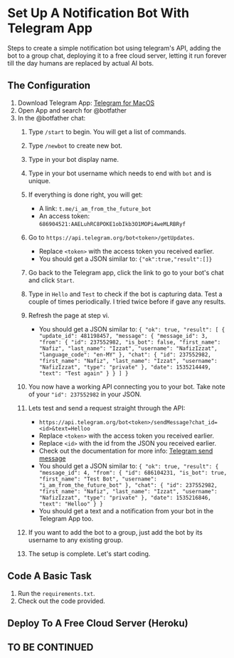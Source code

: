 # Set Up A Notification Bot With Telegram App
Steps to create a simple notification bot using telegram's API, adding the bot to a group chat, deploying it to a free cloud server, letting it run forever till the day humans are replaced by actual AI bots.

## The Configuration
1. Download Telegram App: [Telegram for MacOS](https://macos.telegram.org/)
2. Open App and search for @botfather
3. In the @botfather chat:
    1. Type `/start` to begin. You will get a list of commands.
    2. Type `/newbot` to create new bot.
    3. Type in your bot display name.
    4. Type in your bot username which needs to end with `bot` and is unique.
    5. If everything is done right, you will get:
        - A link: `t.me/i_am_from_the_future_bot`
        - An access token: `686904521:AAELuhRC8POKE1obIkb3O1MOPi4weMLRBRyf`
    6. Go to `https://api.telegram.org/bot<token>/getUpdates`.
        - Replace `<token>` with the access token you received earlier.
        - You should get a JSON similar to: `{"ok":true,"result":[]}`
    7. Go back to the Telegram app, click the link to go to your bot's chat and click `Start`.
    8. Type in `Hello` and `Test` to check if the bot is capturing data. Test a couple of times periodically. I tried twice before if gave any results.
    9. Refresh the page at step vi.
        - You should get a JSON similar to: `{
  "ok": true,
  "result": [
    {
      "update_id": 481198457,
      "message": {
        "message_id": 3,
        "from": {
          "id": 237552982,
          "is_bot": false,
          "first_name": "Nafiz",
          "last_name": "Izzat",
          "username": "NafizIzzat",
          "language_code": "en-MY"
        },
        "chat": {
          "id": 237552982,
          "first_name": "Nafiz",
          "last_name": "Izzat",
          "username": "NafizIzzat",
          "type": "private"
        },
        "date": 1535214449,
        "text": "Test again"
      }
    }
  ]
}`

    10. You now have a working API connecting you to your bot. Take note of your `"id": 237552982` in your JSON.
    11. Lets test and send a request straight through the API:
        - `https://api.telegram.org/bot<token>/sendMessage?chat_id=<id>&text=Helloo`
        - Replace `<token>` with the access token you received earlier.
        - Replace `<id>` with the id from the JSON you received earlier.
        - Check out the documentation for more info: [Telegram send message](https://core.telegram.org/bots/api#sendmessage)
        - You should get a JSON similar to: `{
  "ok": true,
  "result": {
    "message_id": 4,
    "from": {
      "id": 686104231,
      "is_bot": true,
      "first_name": "Test Bot",
      "username": "i_am_from_the_future_bot"
    },
    "chat": {
      "id": 237552982,
      "first_name": "Nafiz",
      "last_name": "Izzat",
      "username": "NafizIzzat",
      "type": "private"
    },
    "date": 1535216846,
    "text": "Helloo"
  }
}`
        - You should get a text and a notification from your bot in the Telegram App too.
    12. If you want to add the bot to a group, just add the bot by its username to any existing group.
    13. The setup is complete. Let's start coding.
    
## Code A Basic Task
1. Run the `requirements.txt`.
2. Check out the code provided.

## Deploy To A Free Cloud Server (Heroku)

## TO BE CONTINUED
